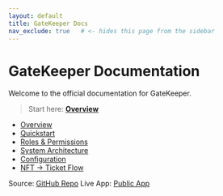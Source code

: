 ```yaml
---
layout: default
title: GateKeeper Docs
nav_exclude: true   # <- hides this page from the sidebar
---
```


# GateKeeper Documentation

Welcome to the official documentation for GateKeeper.

> Start here: **[Overview](./overview.md)**

- [Overview](./overview.md)
- [Quickstart](./quickstart.md)
- [Roles & Permissions](./roles-permissions.md)
- [System Architecture](./architecture.md)
- [Configuration](./configuration.md)
- [NFT → Ticket Flow](./nft-ticketing-flow.md)

Source: [GitHub Repo](https://github.com/CardanoGateKeeper/GateKeeper/tree/main)
Live App: [Public App](https://app.gatekeeper.fun/)
